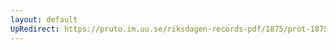 ```yaml
---
layout: default
UpRedirect: https://pruto.im.uu.se/riksdagen-records-pdf/1875/prot-1875--fk--003/prot-1875--fk--003_015.pdf
---
```

